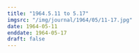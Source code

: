 ```yaml
---
title: "1964.5.11 to 5.17"
imgsrc: "/img/journal/1964/05/11-17.jpg"
date: 1964-05-11
enddate: 1964-05-17
draft: false
---
```


<!-- fix pre-formatted input -->
